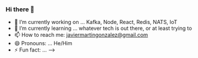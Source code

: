 ### Hi there 👋


- 🔭 I’m currently working on ... Kafka, Node, React, Redis, NATS, IoT
- 🌱 I’m currently learning ... whatever tech is out there, or at least trying to
- 📫 How to reach me: javiermartingonzalez@gmail.com
- 😄 Pronouns: ... He/Him
- ⚡ Fun fact: ...
-->
